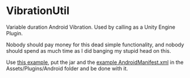 # VibrationUtil

Variable duration Android Vibration.  Used by calling as a Unity Engine Plugin.

Nobody should pay money for this dead simple functionality, and nobody should
spend as much time as I did banging my stupid head on this.

Use [this example](/app/src/test/examples/PluginBridge.cs), put the jar and the
[example AndroidManifest.xml](/app/src/test/examples/AndroidManifest.xml) in
the Assets/Plugins/Android folder and be done with it.
